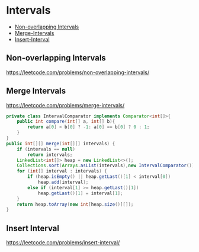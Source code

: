 # Intervals
+ [Non-overlapping Intervals](#non-overlapping-intervals)
+ [Merge-Intervals](#merge-intervals)
+ [Insert-Interval](#insert-interval)

## Non-overlapping Intervals
https://leetcode.com/problems/non-overlapping-intervals/

## Merge Intervals
https://leetcode.com/problems/merge-intervals/
```java
private class IntervalComparator implements Comparator<int[]>{
    public int compare(int[] a, int[] b){
        return a[0] < b[0] ? -1: a[0] == b[0] ? 0 : 1;
    }
}
public int[][] merge(int[][] intervals) {
    if (intervals == null)
        return intervals;
    LinkedList<int[]> heap = new LinkedList<>();
    Collections.sort(Arrays.asList(intervals),new IntervalComparator());
    for (int[] interval : intervals) {
        if (heap.isEmpty() || heap.getLast()[1] < interval[0])
            heap.add(interval);
        else if (interval[1] >= heap.getLast()[1])
            heap.getLast()[1] = interval[1];
    }
    return heap.toArray(new int[heap.size()][]);
}
```

## Insert Interval
https://leetcode.com/problems/insert-interval/
